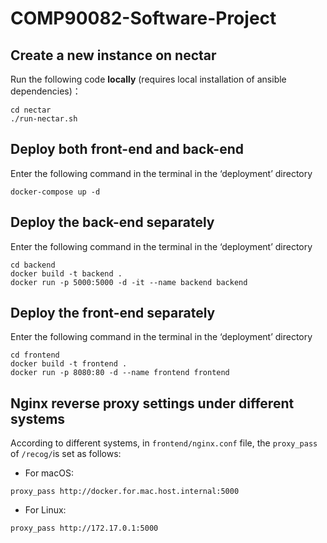 # COMP90082-Software-Project

## Create a new instance on nectar

Run the following code **locally** (requires local installation of ansible dependencies)：

```shell
cd nectar
./run-nectar.sh
```

## Deploy both front-end and back-end

Enter the following command in the terminal in the ‘deployment’ directory

```shell
docker-compose up -d
```

## Deploy the back-end separately

Enter the following command in the terminal in the ‘deployment’ directory

```shell
cd backend
docker build -t backend .
docker run -p 5000:5000 -d -it --name backend backend
```

## Deploy the front-end separately

Enter the following command in the terminal in the ‘deployment’ directory

```shell
cd frontend
docker build -t frontend .
docker run -p 8080:80 -d --name frontend frontend
```

## Nginx reverse proxy settings under different systems

According to different systems, in `frontend/nginx.conf` file, the `proxy_pass` of `/recog/`is set as follows:

* For macOS:

```shell
proxy_pass http://docker.for.mac.host.internal:5000
```

* For Linux:

```shell
proxy_pass http://172.17.0.1:5000
```
